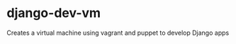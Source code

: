 django-dev-vm
=============

Creates a virtual machine using vagrant and puppet to develop Django apps